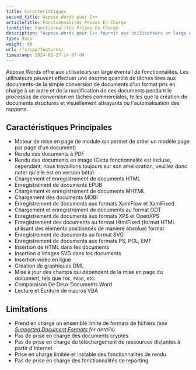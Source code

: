 ```yaml
---
title: Caractéristiques
second_title: Aspose.Words pour C++
articleTitle: Fonctionnalités Prises En Charge
linktitle: Fonctionnalités Prises En Charge
description: "Aspose.Words pour C++ fournit aux utilisateurs un large éventail de fonctionnalités allant de la simple conversion et modification de documents à la création de documents structurés et visuellement attrayants ou à l'automatisation des rapports."
type: docs
weight: 40
url: /fr/cpp/features/
timestamp: 2024-01-27-14-07-04
---
```


Aspose.Words offre aux utilisateurs un large éventail de fonctionnalités. Les utilisateurs peuvent effectuer une énorme quantité de tâches liées aux documents-de la simple conversion de documents d'un format pris en charge à un autre et de la modification de ces documents pendant le processus de conversion en tâches commerciales, telles que la création de documents structurés et visuellement attrayants ou l'automatisation des rapports.

## Caractéristiques Principales

- Moteur de mise en page (le module qui permet de créer un modèle page par page d'un document)
- Rendu des documents à PDF
- Rendu des documents en image (Cette fonctionnalité est incluse, cependant, nous travaillons toujours sur son amélioration, veuillez donc noter qu'elle est en version bêta)
- Chargement et enregistrement de documents HTML
- Enregistrement de documents EPUB
- Chargement et enregistrement de documents MHTML
- Chargement des documents MOBI
- Enregistrement de documents aux formats XamlFlow et XamlFixed
- Chargement et enregistrement de documents au format ODT
- Enregistrement de documents aux formats XPS et OpenXPS
- Enregistrement des documents au format HtmlFixed (format HTML utilisant des éléments positionnés de manière absolue) format
- Enregistrement de documents au format SVG
- Enregistrement de documents aux formats PS, PCL, EMF
- Insertion de HTML dans les documents
- Insertion d'images SVG dans les documents
- Insertion vidéo en ligne
- Création de graphiques DML
- Mise à jour des champs qui dépendent de la mise en page du document, tels que `TOC`, `PAGE`, etc.
- Comparaison De Deux Documents Word
- Lecture et Écriture de macros VBA

## Limitations

- Prend en charge un ensemble limité de formats de fichiers (*see [Supported Document Formats](/words/cpp/supported-document-formats/) for details*)
- Pas de prise en charge des documents cryptés
- Pas de prise en charge du téléchargement de ressources distantes à partir d'Internet
- Prise en charge limitée et instable des fonctionnalités de rendu
- Pas de prise en charge des fonctionnalités de reporting
